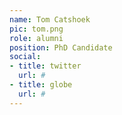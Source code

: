 ```yaml
---
name: Tom Catshoek
pic: tom.png
role: alumni
position: PhD Candidate
social:
- title: twitter
  url: #
- title: globe
  url: #
---
```

